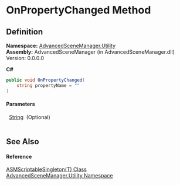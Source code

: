# OnPropertyChanged Method




## Definition
**Namespace:** <a href="N_AdvancedSceneManager_Utility.md">AdvancedSceneManager.Utility</a>  
**Assembly:** AdvancedSceneManager (in AdvancedSceneManager.dll) Version: 0.0.0.0

**C#**
``` C#
public void OnPropertyChanged(
	string propertyName = ""
)
```



#### Parameters
<dl><dt>  <a href="https://learn.microsoft.com/dotnet/api/system.string" target="_blank" rel="noopener noreferrer">String</a>  (Optional)</dt><dd> </dd></dl>

## See Also


#### Reference
<a href="T_AdvancedSceneManager_Utility_ASMScriptableSingleton_1.md">ASMScriptableSingleton(T) Class</a>  
<a href="N_AdvancedSceneManager_Utility.md">AdvancedSceneManager.Utility Namespace</a>  
